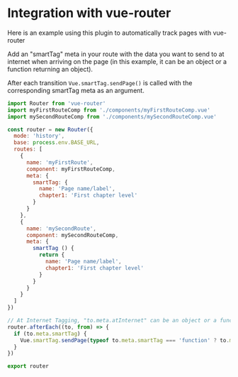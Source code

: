 # Integration with vue-router

Here is an example using this plugin to automatically track pages with vue-router

Add an "smartTag" meta in your route with the data you want to send to at internet when arriving on the page (in this example, it can be an object or a function returning an object).

After each transition ```Vue.smartTag.sendPage()``` is called with the corresponding smartTag meta as an argument.

```javascript
import Router from 'vue-router'
import myFirstRouteComp from './components/myFirstRouteComp.vue'
import mySecondRouteComp from './components/mySecondRouteComp.vue'

const router = new Router({
  mode: 'history',
  base: process.env.BASE_URL,
  routes: [
    {
      name: 'myFirstRoute',
      component: myFirstRouteComp,
      meta: {
        smartTag: {
          name: 'Page name/label',
          chapter1: 'First chapter level'
        }
      }
    },
    {
      name: 'mySecondRoute',
      component: mySecondRouteComp,
      meta: {
        smartTag () {
          return {
            name: 'Page name/label',
            chapter1: 'First chapter level'
          }
        }
      }
    }
  ]
})

// At Internet Tagging, "to.meta.atInternet" can be an object or a function returning an object
router.afterEach((to, from) => {
  if (to.meta.smartTag) {
    Vue.smartTag.sendPage(typeof to.meta.smartTag === 'function' ? to.meta.smartTag() : to.meta.smartTag)
  }
})

export router
```
